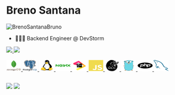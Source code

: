 <h1>Breno Santana</h1>
<img src="https://komarev.com/ghpvc/?username=BrenoSantanaBruno&color=blue" alt="BrenoSantanaBruno" /> 

- 👨🏻‍💻 Backend Engineer @ DevStorm
<div>
  <a href="https://github.com/BrenoSantanaBruno">
  <img height="150em" src="https://github-readme-stats.vercel.app/api?username=BrenoSantanaBruno&show_icons=true&theme=algolia&include_all_commits=true&count_private=true"/>
  <img height="150em" src="https://github-readme-stats.vercel.app/api/top-langs/?username=BrenoSantanaBruno&layout=compact&langs_count=7&theme=algolia"/>
</div>
  
<div><br>
  <img alt="" height="30" width="40" src= "https://github.com/devicons/devicon/blob/master/icons/mongodb/mongodb-original-wordmark.svg">
  <img alt="" height="30" width="40" src= "https://github.com/devicons/devicon/blob/master/icons/postgresql/postgresql-original-wordmark.svg">
  <img alt="" height="30" width="40" src="https://github.com/devicons/devicon/blob/master/icons/linux/linux-original.svg">
  <img alt="" height="30" width="40" src="https://github.com/devicons/devicon/blob/master/icons/nginx/nginx-original.svg">
  <img alt="" height="30" width="40" src="https://github.com/devicons/devicon/blob/master/icons/jetbrains/jetbrains-original.svg">
  <img alt="" height="30" width="40" src="https://github.com/devicons/devicon/blob/master/icons/javascript/javascript-plain.svg">
  <img alt="" height="30" width="40" src="https://github.com/devicons/devicon/blob/master/icons/gcc/gcc-plain.svg">
<!--   <img alt="" height="30" width="40" src="https://github.com/devicons/devicon/blob/master/icons/apache/apache-original-wordmark.svg"> -->
  <img alt="" height="30" width="40" src= "https://github.com/devicons/devicon/blob/master/icons/go/go-original.svg">
<!--   <img alt="" height="30" width="40" src="https://raw.githubusercontent.com/devicons/devicon/master/icons/javascript/javascript-plain.svg"> -->
<!--   <img alt="" height="30" width="40" src="https://raw.githubusercontent.com/devicons/devicon/master/icons/html5/html5-original.svg"> -->
<!--   <img alt="" height="30" width="40" src="https://raw.githubusercontent.com/devicons/devicon/master/icons/css3/css3-original.svg"> -->
<!--   <img alt="" height="30" width="40" src="https://github.com/devicons/devicon/blob/master/icons/bootstrap/bootstrap-original.svg"> -->
<!--   <img alt="" height="30" width="40" src="https://github.com/devicons/devicon/blob/master/icons/jquery/jquery-original.svg"> -->
  <img alt="" height="30" width="40" src="https://github.com/devicons/devicon/blob/master/icons/php/php-plain.svg">
  <img alt="j" height="30" width="40" src="https://github.com/devicons/devicon/blob/master/icons/mysql/mysql-original.svg">
  <!-- <img src="https://komarev.com/ghpvc/?username=BrenoSantanaBruno&color=green" alt="BrenoSantanaBruno" /> -->
</div>
  
  ##
 

<div> 
 	<a href="https://www.twitch.tv/bsantanascalper" target="_blank"><img src="https://img.shields.io/badge/Twitch-9146FF?style=for-the-badge&logo=twitch&logoColor=white" target="_blank"></a>
 <!--<a href="https://discord.gg/rJayZeXKbW" target="_blank"><img src="https://img.shields.io/badge/Discord-7289DA?style=for-the-badge&logo=discord&logoColor=white" target="_blank"></a>--> 
  <a href="https://www.linkedin.com/in/brenosantanabruno/" target="_blank"><img src="https://img.shields.io/badge/-LinkedIn-%230077B5?style=for-the-badge&logo=linkedin&logoColor=white" target="_blank"></a> 
</div>
  
 <!-- ![Snake animation](https://github.com/BrenoSantanaBruno/BrenoSantanaBruno/blob/output/github-contribution-grid-snake.svg)-->

